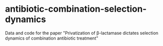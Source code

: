# antibiotic-combination-selection-dynamics
Data and code for the paper "Privatization of β-lactamase dictates selection dynamics of combination antibiotic treatment"
